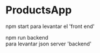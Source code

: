 # ProductsApp
npm start
para levantar el 'front end'


npm run backend  
para levantar json server 'backend'
